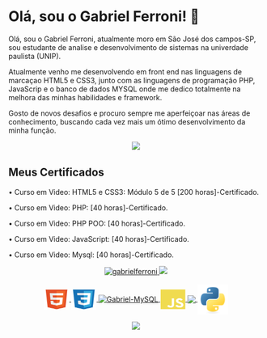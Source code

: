 
<h1>Olá, sou o Gabriel Ferroni! 👋</h1>

<p>Olá, sou o Gabriel Ferroni, atualmente moro em São José dos campos-SP, sou estudante de analise e desenvolvimento de sistemas na univerdade paulista (UNIP).</br>

Atualmente venho me desenvolvendo em front end nas linguagens de marcaçao HTML5 e CSS3, junto com as linguagens de programação PHP, JavaScrip e o banco de dados MYSQL onde me dedico totalmente na melhora das minhas habilidades e framework.</br>

Gosto de novos desafios e procuro sempre me aperfeiçoar nas áreas de conhecimento, buscando cada vez mais um ótimo desenvolvimento da minha função.</br></p>

 <div align="center">
  <a href="https://www.linkedin.com/in/gabriel-paiva-1a2b1718a/" target="_blank"><img src="https://img.shields.io/badge/-LinkedIn-%230077B5?style=for-the-badge&logo=linkedin&logoColor=white" target="_blank"></a> 
  </div>


<h2> Meus Certificados </h2>
 <p>•  Curso em Video: HTML5 e CSS3: Módulo 5 de 5 [200 horas]-Certificado. </br></p>
 <p>•  Curso em Video: PHP: [40 horas]-Certificado. </br></p>
 <p>•  Curso em Video: PHP POO: [40 horas]-Certificado. </br></p>
 <p>•  Curso em Video:  JavaScript: [40 horas]-Certificado. </br></p>
 <p>•  Curso em Video:  Mysql: [40 horas]-Certificado. </br></p>
 
 
 <div align="center">
  <a href="https://github.com/gabrielferroni">
  <img height="165em" src="https://github-readme-stats.vercel.app/api?username=gabrielferroni&show_icons=true&theme=midnight-purple&count_private=true&locale=en" alt="gabrielferroni" />
    <img height="165em" src="https://github-readme-stats.vercel.app/api/top-langs/?username=gabrielferroni&layout=compact&langs_count=7&theme=midnight-purple"/>
  </div>
<br>
 <div align="center">
   <img align="center" alt="Gabriel-HTML" height="40" width="50" src="https://raw.githubusercontent.com/devicons/devicon/master/icons/html5/html5-original.svg">
  <img align="center" alt="Gabriel-CSS" height="40" width="50" src="https://raw.githubusercontent.com/devicons/devicon/master/icons/css3/css3-original.svg">
  <img align="center" alt="Gabriel-MySQL" height="40" width="50"src="https://cdn.jsdelivr.net/gh/devicons/devicon/icons/mysql/mysql-original.svg" />
  <img align="center" alt="Gabriel-Js" height="40" width="50" src="https://raw.githubusercontent.com/devicons/devicon/master/icons/javascript/javascript-plain.svg">
  <img align="center" alt+"PHP" hegth="60" width="60" src="https://icongr.am/devicon/php-original.svg?size=128&color=currentColor">
  <img align="center" alt="Python" height="60" width="60" src="https://raw.githubusercontent.com/devicons/devicon/master/icons/python/python-original.svg">
 </div>
 
  <p align="center">   <img alingn="center" src="https://profile-counter.glitch.me/gabrielferroni/count.svg" /></p>
 <br>
 

 

  


